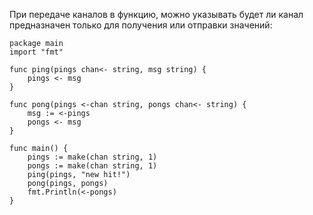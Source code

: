 
При передаче каналов в функцию, можно указывать будет ли канал предназначен только для получения или отправки значений:
```run-go
package main
import "fmt"

func ping(pings chan<- string, msg string) {
	pings <- msg
}

func pong(pings <-chan string, pongs chan<- string) {
	msg := <-pings
	pongs <- msg
}

func main() {
	pings := make(chan string, 1)
	pongs := make(chan string, 1)
	ping(pings, "new hit!")
	pong(pings, pongs)
	fmt.Println(<-pongs)
}
```
